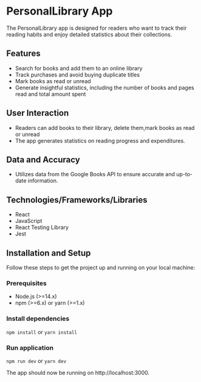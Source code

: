 # PersonalLibrary App

The PersonalLibrary app is designed for readers who want to track their reading habits and enjoy detailed statistics about their collections.



## Features

- Search for books and add them to an online library
- Track purchases and avoid buying duplicate titles
- Mark books as read or unread
- Generate insightful statistics, including the number of books and pages read and total amount spent

## User Interaction

- Readers can add books to their library, delete them,mark books as read or unread
- The app generates statistics on reading progress and expenditures.

## Data and Accuracy

- Utilizes data from the Google Books API to ensure accurate and up-to-date information.

## Technologies/Frameworks/Libraries

- React
- JavaScript
- React Testing Library
- Jest

## Installation and Setup

Follow these steps to get the project up and running on your local machine:

### Prerequisites

- Node.js (>=14.x)
- npm (>=6.x) or yarn (>=1.x)

### Install dependencies

`npm install`
or
`yarn install`

### Run application

`npm run dev`
or
`yarn dev`

The app should now be running on http://localhost:3000.
